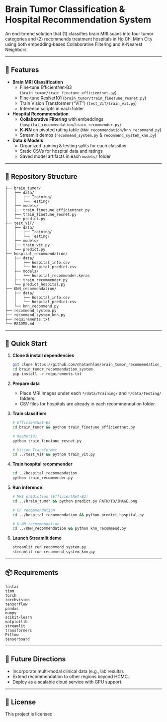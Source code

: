 # Brain Tumor Classification & Hospital Recommendation System

An end‐to‐end solution that (1) classifies brain MRI scans into four tumor categories and (2) recommends treatment hospitals in Ho Chi Minh City using both embedding‐based Collaborative Filtering and K‐Nearest Neighbors.

---

## 🚀 Features

- **Brain MRI Classification**  
  - Fine‐tune EfficientNet‐B3 (`brain_tumor/train_finetune_efficientnet.py`)  
  - Fine‐tune ResNet101 (`brain_tumor/train_finetune_resnet.py`)  
  - Train Vision Transformer (“ViT”) (`test_ViT/train_vit.py`)  
  - Inference scripts in each folder  
- **Hospital Recommendation**  
  - **Collaborative Filtering** with embeddings (`hospital_recommendation/train_recommender.py`)  
  - **K‐NN** on pivoted rating table (`KNN_recommendation/knn_recommend.py`)  
  - Streamlit demos (`recommend_system.py` & `recommend_system_knn.py`)  
- **Data & Models**  
  - Organized training & testing splits for each classifier  
  - Static CSVs for hospital data and ratings  
  - Saved model artifacts in each `models/` folder  

---

## 📂 Repository Structure

```
├── brain_tumor/
│   ├── data/
│   │   ├── Training/
│   │   └── Testing/
│   ├── models/
│   ├── train_finetune_efficientnet.py
│   ├── train_finetune_resnet.py
│   └── predict.py
├── test_ViT/
│   ├── data/
│   │   ├── Training/
│   │   └── Testing/
│   ├── models/
│   ├── train_vit.py
│   └── predict.py 
├── hospital_recommendation/
│   ├── data/
│   │   ├── hospital_info.csv
│   │   └── hospital_predict.csv
│   ├── models/
│   │   └── hospital_recommender.keras
│   ├── train_recommender.py
│   └── predict_hospital.py
├── KNN_recommendation/
│   ├── data/
│   │   ├── hospital_info.csv
│   │   └── hospital_predict.csv 
│   └── knn_recommend.py 
├── recommend_system.py
├── recommend_system_knn.py
├── requirements.txt
└── README.md
```

---

## 🎯 Quick Start

1. **Clone & install dependencies**  
   ```bash
   git clone https://github.com/nhatanhlam/brain_tumor_recommendation_system.git
   cd brain_tumor_recommendation_system
   pip install -r requirements.txt
   ```

2. **Prepare data**  
   - Place MRI images under each `*/data/Training/` and `*/data/Testing/` folders.  
   - CSV files for hospitals are already in each recommendation folder.

3. **Train classifiers**  
   ```bash
   # EfficientNet-B3
   cd brain_tumor && python train_finetune_efficientnet.py

   # ResNet101
   python train_finetune_resnet.py

   # Vision Transformer
   cd ../test_ViT && python train_vit.py
   ```

4. **Train hospital recommender**  
   ```bash
   cd ../hospital_recommendation
   python train_recommender.py
   ```

5. **Run inference**  
   ```bash
   # MRI prediction (EfficientNet-B3)
   cd ../brain_tumor && python predict.py PATH/TO/IMAGE.png

   # CF recommendation
   cd ../hospital_recommendation && python predict_hospital.py

   # K-NN recommendation
   cd ../KNN_recommendation && python knn_recommend.py
   ```

6. **Launch Streamlit demo**  
   ```bash
   streamlit run recommend_system.py
   streamlit run recommend_system_knn.py
   ```

---

## 📦 Requirements

```
fastai
timm
torch
torchvision
tensorflow
pandas
numpy
scikit-learn
matplotlib
streamlit
transformers
Pillow
tensorboard
```

---

## 🔮 Future Directions

- Incorporate multi‐modal clinical data (e.g., lab results).  
- Extend recommendation to other regions beyond HCMC.  
- Deploy as a scalable cloud service with GPU support.

---

## 📄 License

This project is licensed
